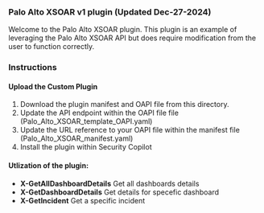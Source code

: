 ### Palo Alto XSOAR v1 plugin (Updated Dec-27-2024)

Welcome to the Palo Alto XSOAR plugin. This plugin is an example of leveraging the Palo Alto XSOAR API but does require modification from the user to function correctly.

### Instructions
#### Upload the Custom Plugin

1. Download the plugin manifest and OAPI file from this directory.
2. Update the API endpoint within the OAPI file file (Palo_Alto_XSOAR_template_OAPI.yaml)
3. Update the URL reference to your OAPI file within the manifest file (Palo_Alto_XSOAR_manifest.yaml)
2. Install the plugin within Security Copilot

#### Utlization of the plugin:

- **X-GetAllDashboardDetails** Get all dashboards details
- **X-GetDashboardDetails** Get details for specefic dashboard
- **X-GetIncident** Get a specific incident
